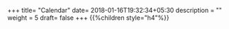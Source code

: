+++
title= "Calendar"
date= 2018-01-16T19:32:34+05:30
description = ""
weight = 5
draft= false
+++
{{%children style="h4"%}}

